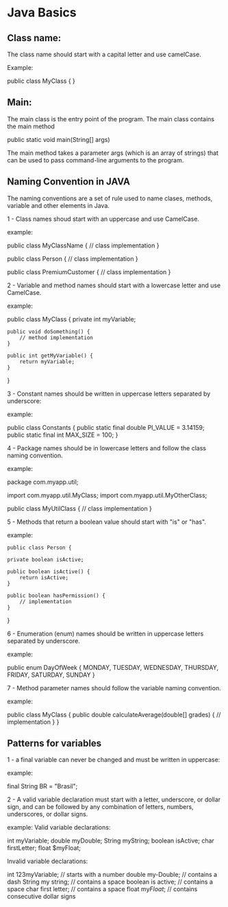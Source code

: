 # Java Basics

## Class name:

The class name should start with a capital letter and use camelCase.

Example:

public class MyClass {
	}

## Main:
The main class is the entry point of the program. The main class contains the main method

public static void main(String[] args)

The main method takes a parameter args (which is an array of strings) that can be used to pass command-line arguments to the program.

## Naming Convention in JAVA
The naming conventions are a set of rule used to name clases, methods, variable and other elements in Java.

1 - Class names shoud start with an uppercase and use CamelCase.

example:

public class MyClassName {
    // class implementation
}

public class Person {
    // class implementation
}

public class PremiumCustomer {
    // class implementation
}

2 - Variable and method names should start with a lowercase letter and use CamelCase.

example:

public class MyClass {
    private int myVariable;
    
    public void doSomething() {
        // method implementation
    }
    
    public int getMyVariable() {
        return myVariable;
    }
}

3 - Constant names should be written in uppercase letters separated by underscore:

example:

public class Constants {
    public static final double PI_VALUE = 3.14159;
    public static final int MAX_SIZE = 100;
}

4 - Package names should be in lowercase letters and follow the class naming convention.

example:

package com.myapp.util;

import com.myapp.util.MyClass;
import com.myapp.util.MyOtherClass;

public class MyUtilClass {
    // class implementation
}

5 - Methods that return a boolean value should start with "is" or "has".

example:

    public class Person {

    private boolean isActive;
    
    public boolean isActive() {
        return isActive;
    }
    
    public boolean hasPermission() {
        // implementation
    }
}

6 - Enumeration (enum) names should be written in uppercase letters separated by underscore.

example:

public enum DayOfWeek {
    MONDAY,
    TUESDAY,
    WEDNESDAY,
    THURSDAY,
    FRIDAY,
    SATURDAY,
    SUNDAY
}

7 - Method parameter names should follow the variable naming convention.

example:

public class MyClass {
    public double calculateAverage(double[] grades) {
        // implementation
    }
}

## Patterns for variables

1 - a final variable can never be changed and must be written in uppercase:

example:

final String BR = "Brasil";

2 - A valid variable declaration must start with a letter, underscore, or dollar sign, and can be followed by any combination of letters, numbers, underscores, or dollar signs.

example: 
Valid variable declarations:

int myVariable;
double myDouble;
String myString;
boolean isActive;
char firstLetter;
float $myFloat;

Invalid variable declarations:

int 123myVariable; // starts with a number
double my-Double; // contains a dash
String my string; // contains a space
boolean is active; // contains a space
char first letter; // contains a space
float my$Float$; // contains consecutive dollar signs
